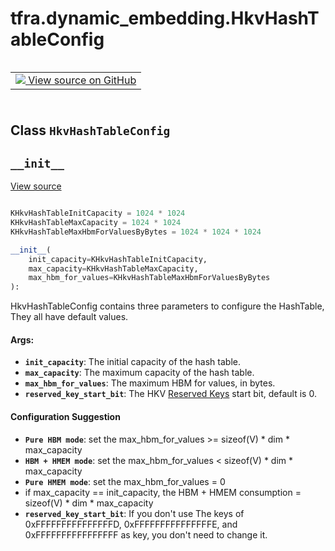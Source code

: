 <div itemscope itemtype="http://developers.google.com/ReferenceObject">
<meta itemprop="name" content="tfra.dynamic_embedding.HkvHashTableConfig" />
<meta itemprop="path" content="Stable" />
<meta itemprop="property" content="__init__"/>
</div>

# tfra.dynamic_embedding.HkvHashTableConfig

<!-- Insert buttons and diff -->

<table class="tfo-notebook-buttons tfo-api" align="left">

<td>
  <a target="_blank" href="https://github.com/tensorflow/recommenders-addons/tree/master/tensorflow_recommenders_addons/dynamic_embedding/python/ops/dynamic_embedding_creator.py">
    <img src="https://www.tensorflow.org/images/GitHub-Mark-32px.png" />
    View source on GitHub
  </a>
</td></table>
<br/>
<br/>
<br/>
<br/>



## Class `HkvHashTableConfig`





<!-- Placeholder for "Used in" -->


<h2 id="__init__"><code>__init__</code></h2>

<a target="_blank" href="https://github.com/tensorflow/recommenders-addons/tree/master/tensorflow_recommenders_addons/dynamic_embedding/python/ops/dynamic_embedding_creator.py">View source</a>

``` python

KHkvHashTableInitCapacity = 1024 * 1024
KHkvHashTableMaxCapacity = 1024 * 1024
KHkvHashTableMaxHbmForValuesByBytes = 1024 * 1024 * 1024

__init__(
    init_capacity=KHkvHashTableInitCapacity,
    max_capacity=KHkvHashTableMaxCapacity,
    max_hbm_for_values=KHkvHashTableMaxHbmForValuesByBytes
):
```

HkvHashTableConfig contains three parameters to configure the HashTable, They all have default values.

#### Args:


* <b>`init_capacity`</b>: The initial capacity of the hash table.
* <b>`max_capacity`</b>: The maximum capacity of the hash table.
* <b>`max_hbm_for_values`</b>: The maximum HBM for values, in bytes.
* <b>`reserved_key_start_bit`</b>: The HKV [Reserved Keys](https://github.com/NVIDIA-Merlin/HierarchicalKV?tab=readme-ov-file#reserved-keys)
start bit, default is 0. 

#### Configuration Suggestion

* <b>`Pure HBM mode`</b>: set the max_hbm_for_values >= sizeof(V) * dim * max_capacity
* <b>`HBM + HMEM mode`</b>: set the max_hbm_for_values < sizeof(V) * dim * max_capacity
* <b>`Pure HMEM mode`</b>: set the max_hbm_for_values = 0
* if max_capacity == init_capacity, the HBM + HMEM consumption = sizeof(V) * dim * max_capacity
* <b>`reserved_key_start_bit`</b>: If you don't use The keys of 0xFFFFFFFFFFFFFFFD, 0xFFFFFFFFFFFFFFFE, and 0xFFFFFFFFFFFFFFFF as key, you don't need to change it.